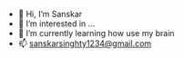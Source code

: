 - 👋 Hi, I’m Sanskar
- 👀 I’m interested in ...
- 🌱 I’m currently learning how use my brain
- 📫 sanskarsinghty1234@gmail.com

<!---
sanskar-singh-2403/sanskar-singh-2403 is a ✨ special ✨ repository because its `README.md` (this file) appears on your GitHub profile.
You can click the Preview link to take a look at your changes.
--->
